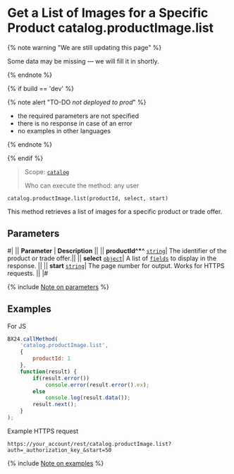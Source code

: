 # Get a List of Images for a Specific Product catalog.productImage.list

{% note warning "We are still updating this page" %}

Some data may be missing — we will fill it in shortly.

{% endnote %}

{% if build == 'dev' %}

{% note alert "TO-DO _not deployed to prod_" %}

- the required parameters are not specified
- there is no response in case of an error
- no examples in other languages
  
{% endnote %}

{% endif %}

> Scope: [`catalog`](../../scopes/permissions.md)
>
> Who can execute the method: any user

```http
catalog.productImage.list(productId, select, start)
```

This method retrieves a list of images for a specific product or trade offer.

## Parameters

#|
|| **Parameter** | **Description** ||
|| **productId^*^** 
[`string`](../../data-types.md)| The identifier of the product or trade offer.||
|| **select** 
[`object`](../../data-types.md)| A list of [`fields`](catalog-product-image-get-fields.md) to display in the response. ||
|| **start** 
[`string`](../../data-types.md)| The page number for output. Works for HTTPS requests. ||
|#

{% include [Note on parameters](../../../_includes/required.md) %}

## Examples

For JS

```javascript
BX24.callMethod(
    'catalog.productImage.list',
    {
        productId: 1
    },
    function(result) {
        if(result.error())
            console.error(result.error().ex);
        else
            console.log(result.data());
        result.next();
    }
);
```

Example HTTPS request

```
https://your_account/rest/catalog.productImage.list?auth=_authorization_key_&start=50
```

{% include [Note on examples](../../../_includes/examples.md) %}